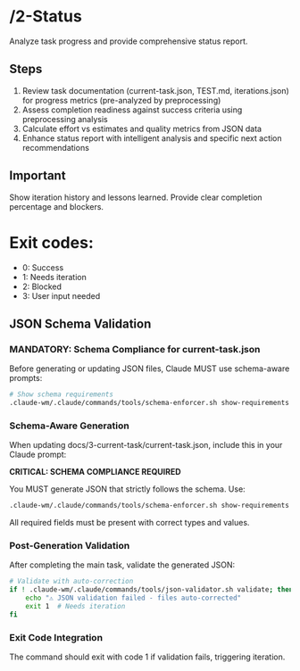 # /2-Status
Analyze task progress and provide comprehensive status report.

## Steps
1. Review task documentation (current-task.json, TEST.md, iterations.json) for progress metrics (pre-analyzed by preprocessing)
2. Assess completion readiness against success criteria using preprocessing analysis
3. Calculate effort vs estimates and quality metrics from JSON data
4. Enhance status report with intelligent analysis and specific next action recommendations

## Important
Show iteration history and lessons learned. Provide clear completion percentage and blockers.

# Exit codes:
- 0: Success
- 1: Needs iteration
- 2: Blocked
- 3: User input needed
## JSON Schema Validation
<!-- JSON_SCHEMA_VALIDATION -->

### MANDATORY: Schema Compliance for current-task.json

Before generating or updating JSON files, Claude MUST use schema-aware prompts:

```bash
# Show schema requirements
.claude-wm/.claude/commands/tools/schema-enforcer.sh show-requirements current-task
```

### Schema-Aware Generation
When updating docs/3-current-task/current-task.json, include this in your Claude prompt:

**CRITICAL: SCHEMA COMPLIANCE REQUIRED**

You MUST generate JSON that strictly follows the schema. Use:
```bash
.claude-wm/.claude/commands/tools/schema-enforcer.sh show-requirements current-task
```

All required fields must be present with correct types and values.

### Post-Generation Validation
After completing the main task, validate the generated JSON:

```bash
# Validate with auto-correction
if ! .claude-wm/.claude/commands/tools/json-validator.sh validate; then
    echo "⚠ JSON validation failed - files auto-corrected"
    exit 1  # Needs iteration
fi
```

### Exit Code Integration
The command should exit with code 1 if validation fails, triggering iteration.

<!-- /JSON_SCHEMA_VALIDATION -->
